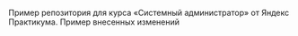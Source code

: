 Пример репозитория для курса «Системный администратор» от Яндекс Практикума.
Пример внесенных изменений
